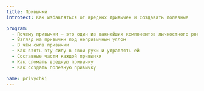 ```yaml
---
title: Привычки
introtext: Как избавляться от вредных привычек и создавать полезные

program:
  - Почему привычки — это один из важнейших компонентов личностного роста
  - Взгляд на привычки под непривычным углом
  - В чём сила привычки
  - Как взять эту силу в свои руки и управлять ей
  - Составные части каждой привычки
  - Как сломать вредную привычку
  - Как создать полезную привычку

name: privychki
---
```

